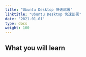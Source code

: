 ```yaml
---
title: "Ubuntu Desktop 快速部署"
linktitle: "Ubuntu Desktop 快速部署"
date: '2021-01-01'
type: docs
weight: 100
---
```


<!--more-->

## What you will learn

